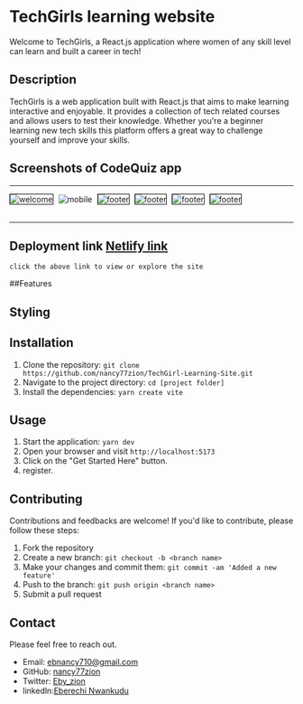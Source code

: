 # TechGirls learning website

Welcome to TechGirls, a React.js application where women of any skill level can learn and built a career in tech!

## Description

TechGirls is a web application built with React.js that aims to make learning interactive and enjoyable. It provides a collection of tech related courses and allows users to test their knowledge. Whether you're a beginner learning new tech skills this platform offers a great way to challenge yourself and improve your skills.

## Screenshots of CodeQuiz app
<hr style="5px solid red">
  <div>
    <img src="./src/assets/Desktop.JPG" alt="welcome" style="border: 1px solid black; ">
    <img src="./src/assets/footer-mobile.JPG" alt="mobile" style="width: border: 1px solid black; margin-left: 5px;">
     <img src='./src/assets/Login-mobile.JPG' alt='footer' style=" border: 1px solid black; margin-left: 5px;">
      <img src='./src/assets/mobile.JPG' alt='footer' style=" border: 1px solid black; margin-left: 5px;">
       <img src='./src/assets/sign-up-mobile.JPG' alt='footer' style=" border: 1px solid black; margin-left: 5px;">
        <img src='./src/assets/footer.JPG' alt='footer' style=" border: 1px solid black; margin-left: 5px;">
  </div> 
<br>
<hr>

## Deployment link [Netlify link](https://techgirls-site.netlify.app/) 
    click the above link to view or explore the site
  

##Features

## Styling 

## Installation

1. Clone the repository: `git clone https://github.com/nancy77zion/TechGirl-Learning-Site.git`
2. Navigate to the project directory: `cd [project folder]`
3. Install the dependencies: `yarn create vite`

## Usage

1. Start the application: `yarn dev`
2. Open your browser and visit `http://localhost:5173`
3. Click on the "Get Started Here" button.
5. register.

## Contributing

Contributions and feedbacks are welcome! If you'd like to contribute, please follow these steps:

1. Fork the repository
2. Create a new branch: `git checkout -b <branch name>`
3. Make your changes and commit them: `git commit -am 'Added a new feature'`
4. Push to the branch: `git push origin <branch name>`
5. Submit a pull request

## Contact
Please feel free to reach out.

- Email: ebnancy710@gmail.com
- GitHub: [nancy77zion](https://github.com/nancy77zion)
- Twitter: [Eby_zion](https://twitter.com/Eby_zion)
- linkedln:[Eberechi Nwankudu](https://linkedin.com/in/eberechi-nwankudu)
